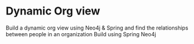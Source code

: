 # Dynamic Org view
Build a dynamic org view using Neo4j & Spring and find the relationships between people in an organization
Build using Spring Neo4j 
